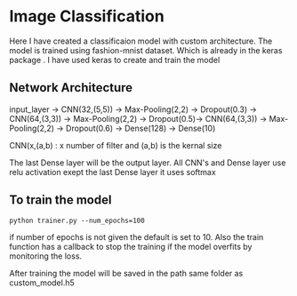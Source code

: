 # Image Classification
Here I have created a classificaion model with custom architecture. The model is trained using fashion-mnist dataset. Which is already in the keras package . I have used keras to create and train the model

## Network Architecture
input_layer -> CNN(32,(5,5)) -> Max-Pooling(2,2) -> Dropout(0.3) -> CNN(64,(3,3)) -> Max-Pooling(2,2) -> Dropout(0.5)-> CNN(64,(3,3)) -> Max-Pooling(2,2) -> Dropout(0.6) -> Dense(128) -> Dense(10)

CNN(x,(a,b) : x number of filter and (a,b) is the kernal size

The last Dense layer will be the output layer. All CNN's and Dense layer use relu activation exept the last Dense layer it uses softmax

## To train the model 

`python trainer.py --num_epochs=100`

if number of epochs is not given the default is set to 10. Also the train function has a callback to stop the training if the model overfits by monitoring the loss.

After training the model will be saved in the path same folder as custom_model.h5


